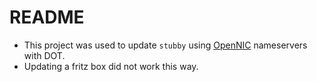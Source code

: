 # README #

* This project was used to update `stubby` using [OpenNIC](https://www.opennic.org) nameservers with DOT.
* Updating a fritz box did not work this way.
